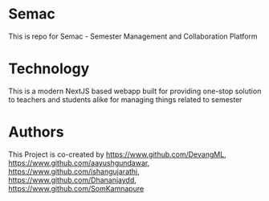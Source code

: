 # Semac
This is repo for Semac - Semester Management and Collaboration Platform

# Technology

This is a modern NextJS based webapp built for providing one-stop solution to teachers and students alike for managing things related to semester

# Authors

This Project is co-created by https://www.github.com/DevangML, https://www.github.com/aayushgundawar, https://www.github.com/ishangujarathi, https://www.github.com/Dhananjaydd, https://www.github.com/SomKamnapure
